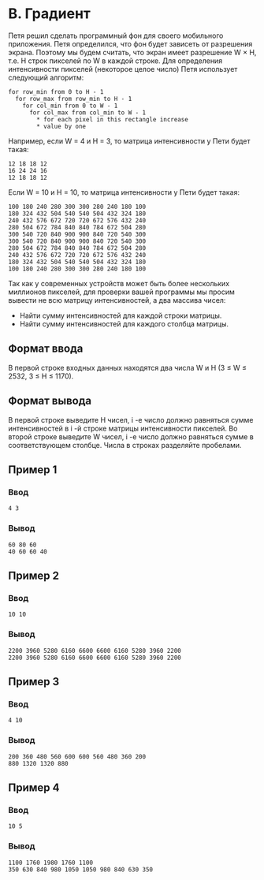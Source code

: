 # B. Градиент
Петя решил сделать программный фон для своего мобильного приложения.
Петя определился, что фон будет зависеть от разрешения экрана. Поэтому мы будем считать, что экран 
имеет разрешение W × H, т.е. H строк пикселей по W в каждой строке.
Для определения интенсивности пикселей (некоторое целое число) Петя использует следующий алгоритм:

```
for row_min from 0 to H - 1  
  for row_max from row_min to H - 1  
    for col_min from 0 to W - 1  
      for col_max from col_min to W - 1  
        * for each pixel in this rectangle increase  
        * value by one
```
Например, если W = 4 и H = 3, то матрица интенсивности у Пети будет такая:
``` 
12 18 18 12  
16 24 24 16  
12 18 18 12
```
Если W = 10 и H = 10, то матрица интенсивности у Пети будет такая:
``` 
100 180 240 280 300 300 280 240 180 100  
180 324 432 504 540 540 504 432 324 180  
240 432 576 672 720 720 672 576 432 240  
280 504 672 784 840 840 784 672 504 280  
300 540 720 840 900 900 840 720 540 300  
300 540 720 840 900 900 840 720 540 300  
280 504 672 784 840 840 784 672 504 280  
240 432 576 672 720 720 672 576 432 240  
180 324 432 504 540 540 504 432 324 180  
100 180 240 280 300 300 280 240 180 100
```
Так как у современных устройств может быть более нескольких миллионов пикселей, для проверки вашей 
программы мы просим вывести не всю матрицу интенсивностей, а два массива чисел:
+ Найти сумму интенсивностей для каждой строки матрицы.
+ Найти сумму интенсивностей для каждого столбца матрицы.

## Формат ввода
В первой строке входных данных находятся два числа W и H (3 ≤ W ≤ 2532, 3 ≤ H ≤ 1170).

## Формат вывода
В первой строке выведите H чисел, i -е число должно равняться сумме интенсивностей в i -й строке матрицы 
интенсивности пикселей. Во второй строке выведите W чисел, i -е число должно равняться сумме в 
соответствующем столбце. Числа в строках разделяйте пробелами.

## Пример 1
### Ввод
```
4 3

```
### Вывод
```
60 80 60
40 60 60 40
```

## Пример 2
### Ввод
```
10 10

```
### Вывод
```
2200 3960 5280 6160 6600 6600 6160 5280 3960 2200
2200 3960 5280 6160 6600 6600 6160 5280 3960 2200
```

## Пример 3
### Ввод
```
4 10

```
### Вывод
```
200 360 480 560 600 600 560 480 360 200
880 1320 1320 880
```

## Пример 4
### Ввод
```
10 5

```
### Вывод
```
1100 1760 1980 1760 1100
350 630 840 980 1050 1050 980 840 630 350
```
